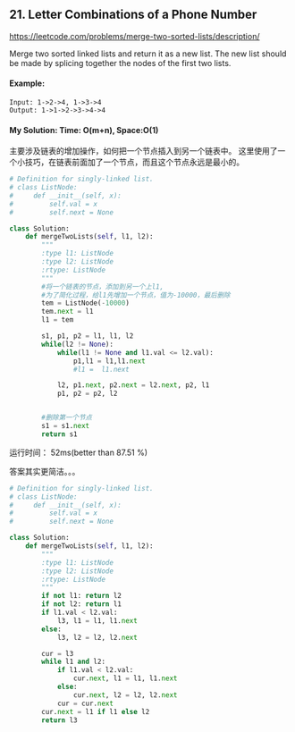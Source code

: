 ## 21. Letter Combinations of a Phone Number

https://leetcode.com/problems/merge-two-sorted-lists/description/

Merge two sorted linked lists and return it as a new list. The new list should be made by splicing together the nodes of the first two lists.

#### Example:
```
Input: 1->2->4, 1->3->4
Output: 1->1->2->3->4->4
```

#### My Solution: Time: O(m+n), Space:O(1)

主要涉及链表的增加操作，如何把一个节点插入到另一个链表中。
这里使用了一个小技巧，在链表前面加了一个节点，而且这个节点永远是最小的。

```python
# Definition for singly-linked list.
# class ListNode:
#     def __init__(self, x):
#         self.val = x
#         self.next = None

class Solution:
    def mergeTwoLists(self, l1, l2):
        """
        :type l1: ListNode
        :type l2: ListNode
        :rtype: ListNode
        """
        #将一个链表的节点，添加到另一个上l1,
        #为了简化过程，给l1先增加一个节点，值为-10000，最后删除
        tem = ListNode(-10000)
        tem.next = l1
        l1 = tem

        s1, p1, p2 = l1, l1, l2
        while(l2 != None):
            while(l1 != None and l1.val <= l2.val):
                p1,l1 = l1,l1.next
                #l1 =  l1.next

            l2, p1.next, p2.next = l2.next, p2, l1
            p1, p2 = p2, l2


        #删除第一个节点
        s1 = s1.next
        return s1
```

运行时间： 52ms(better than 87.51 %)

答案其实更简洁。。。

```python
# Definition for singly-linked list.
# class ListNode:
#     def __init__(self, x):
#         self.val = x
#         self.next = None

class Solution:
    def mergeTwoLists(self, l1, l2):
        """
        :type l1: ListNode
        :type l2: ListNode
        :rtype: ListNode
        """
        if not l1: return l2
        if not l2: return l1
        if l1.val < l2.val:
            l3, l1 = l1, l1.next
        else:
            l3, l2 = l2, l2.next

        cur = l3
        while l1 and l2:
            if l1.val < l2.val:
                cur.next, l1 = l1, l1.next
            else:
                cur.next, l2 = l2, l2.next
            cur = cur.next
        cur.next = l1 if l1 else l2
        return l3
```
